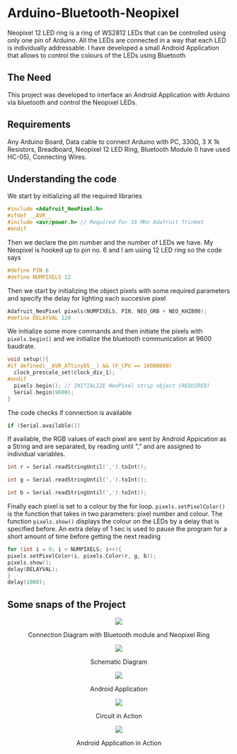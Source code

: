 # Arduino-Bluetooth-Neopixel
Neopixel 12 LED ring is a ring of WS2812 LEDs that can be controlled using only one pin of Arduino. All the LEDs are connected in a way that each LED is individually addressable. I have developed a small Android Application that allows to control the colours of the LEDs using Bluetooth

## The Need 
This project was developed to interface an Android Application with Arduino via bluetooth and control the Neopixel LEDs.

## Requirements
Any Arduino Board, Data cable to connect Arduino with PC, 330Ω, 3 X 1k Resistors, Breadboard, Neopixel 12 LED Ring, Bluetooth Module (I have used HC-05), Connecting Wires.

## Understanding the code
We start by initializing all the required libraries
```C++
#include <Adafruit_NeoPixel.h>
#ifdef __AVR__
#include <avr/power.h> // Required for 16 MHz Adafruit Trinket
#endif
```

Then we declare the pin number and the number of LEDs we have. My Neopixel is hooked up to pin no. 6 and I am using 12 LED ring so the code says
```C++
#define PIN 6
#define NUMPIXELS 12
```

Then we start by initializing the object pixels with some required parameters and specify the delay for lighting each succesive pixel

```C++
Adafruit_NeoPixel pixels(NUMPIXELS, PIN, NEO_GRB + NEO_KHZ800);
#define DELAYVAL 120
```

We initialize some more commands and then initiate the pixels with `pixels.begin()` and we initialize the bluetooth communication at 9600 baudrate.
```C++
void setup(){
#if defined(__AVR_ATtiny85__) && (F_CPU == 16000000)
  clock_prescale_set(clock_div_1);
#endif
  pixels.begin(); // INITIALIZE NeoPixel strip object (REQUIRED)
  Serial.begin(9600);
}
```

The code checks if connection is available
```C++
if (Serial.available())
```


If available, the RGB values of each pixel are sent by Android Appication as a String and are separated, by reading until "," and are assigned to individual variables.

```C++
int r = Serial.readStringUntil(',').toInt();

int g = Serial.readStringUntil(',').toInt();

int b = Serial.readStringUntil(',').toInt();
```

Finally each pixel is set to a colour by the for loop. `pixels.setPixelColor()` is the function that takes in two parameters: pixel number and colour. The function `pixels.show()` displays the colour on the LEDs by a delay that is specified before.
An extra delay of 1 sec is used to pause the program for a short amount of time before getting the next reading
```C++
for (int i = 0; i < NUMPIXELS; i++){
pixels.setPixelColor(i, pixels.Color(r, g, b));
pixels.show();
delay(DELAYVAL);
}
delay(1000);
```

## Some snaps of the Project

<p align=center>
  <img src="Resources/Circuit.svg">
  <p align=center>Connection Diagram with Bluetooth module and Neopixel Ring</p>
</p>

<p align=center>
  <img src="Resources/Schematic.svg">
  <p align=center>Schematic Diagram</p>
</p>

<p align=center>
  <img src="Resources/App.svg">
  <p align=center>Android Application</p>
</p>

<p align=center>
  <img src="Resources/Example.svg">
  <p align=center>Circuit in Action</p>
</p>

<p align=center>
  <img src="Resources/Example_of_App.svg">
  <p align=center>Android Application in Action</p>
</p>